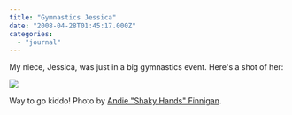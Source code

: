 ```yaml
---
title: "Gymnastics Jessica"
date: "2008-04-28T01:45:17.000Z"
categories: 
  - "journal"
---
```


My niece, Jessica, was just in a big gymnastics event. Here's a shot of her:

![](http://farm4.static.flickr.com/3035/2444146627_f29d99fe10.jpg?v=0)

Way to go kiddo! Photo by [Andie "Shaky Hands" Finnigan](http://andiefinnigan.com).
